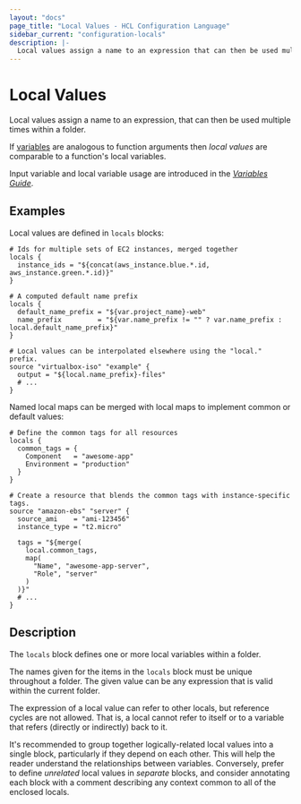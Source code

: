 ```yaml
---
layout: "docs"
page_title: "Local Values - HCL Configuration Language"
sidebar_current: "configuration-locals"
description: |-
  Local values assign a name to an expression that can then be used multiple times within a folder.
---
```


# Local Values

Local values assign a name to an expression, that can then be used multiple
times within a folder.

If [variables](./variables.html) are analogous to function arguments then
_local values_ are comparable to a function's local variables.

Input variable and local variable usage are introduced in the [_Variables
Guide_](/guides/hcl/variables).

## Examples

Local values are defined in `locals` blocks:

```hcl
# Ids for multiple sets of EC2 instances, merged together
locals {
  instance_ids = "${concat(aws_instance.blue.*.id, aws_instance.green.*.id)}"
}

# A computed default name prefix
locals {
  default_name_prefix = "${var.project_name}-web"
  name_prefix         = "${var.name_prefix != "" ? var.name_prefix : local.default_name_prefix}"
}

# Local values can be interpolated elsewhere using the "local." prefix.
source "virtualbox-iso" "example" {
  output = "${local.name_prefix}-files"
  # ...
}
```

Named local maps can be merged with local maps to implement common or default
values:

```hcl
# Define the common tags for all resources
locals {
  common_tags = {
    Component   = "awesome-app"
    Environment = "production"
  }
}

# Create a resource that blends the common tags with instance-specific tags.
source "amazon-ebs" "server" {
  source_ami    = "ami-123456"
  instance_type = "t2.micro"

  tags = "${merge(
    local.common_tags,
    map(
      "Name", "awesome-app-server",
      "Role", "server"
    )
  )}"
  # ...
}
```

## Description

The `locals` block defines one or more local variables within a folder.

The names given for the items in the `locals` block must be unique throughout a
folder. The given value can be any expression that is valid within the current
folder.

The expression of a local value can refer to other locals, but reference cycles
are not allowed. That is, a local cannot refer to itself or to a variable that
refers (directly or indirectly) back to it.

It's recommended to group together logically-related local values into a single
block, particularly if they depend on each other. This will help the reader
understand the relationships between variables. Conversely, prefer to define
_unrelated_ local values in _separate_ blocks, and consider annotating each
block with a comment describing any context common to all of the enclosed
locals.
